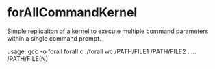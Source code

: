 # forAllCommandKernel
Simple replicaiton of a kernel to execute multiple command parameters within a single command prompt.

usage: 
gcc -o forall forall.c 
./forall wc /PATH/FILE1 /PATH/FILE2 ..... /PATH/FILE(N)
